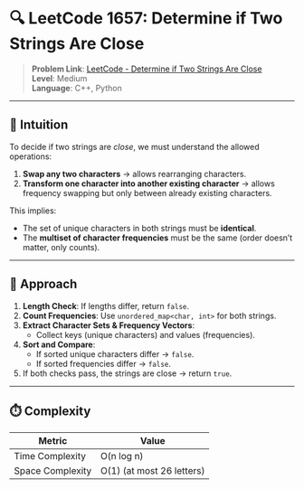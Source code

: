 # 🔍 LeetCode 1657: Determine if Two Strings Are Close

> **Problem Link**: [LeetCode - Determine if Two Strings Are Close](https://leetcode.com/problems/determine-if-two-strings-are-close/)  
> **Level**: Medium  
> **Language**: C++, Python

---

## 🧠 Intuition

To decide if two strings are *close*, we must understand the allowed operations:
1. **Swap any two characters** → allows rearranging characters.
2. **Transform one character into another existing character** → allows frequency swapping but only between already existing characters.

This implies:
- The set of unique characters in both strings must be **identical**.
- The **multiset of character frequencies** must be the same (order doesn’t matter, only counts).

---

## 🔨 Approach

1. **Length Check**: If lengths differ, return `false`.
2. **Count Frequencies**: Use `unordered_map<char, int>` for both strings.
3. **Extract Character Sets & Frequency Vectors**:
   - Collect keys (unique characters) and values (frequencies).
4. **Sort and Compare**:
   - If sorted unique characters differ → `false`.
   - If sorted frequencies differ → `false`.
5. If both checks pass, the strings are close → return `true`.

---

## ⏱️ Complexity

| Metric            | Value        |
|-------------------|--------------|
| Time Complexity   | O(n log n)   |
| Space Complexity  | O(1) (at most 26 letters) |
